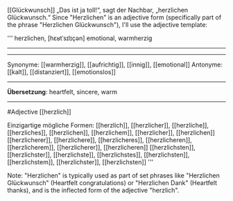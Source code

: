 [[Glückwunsch]]
„Das ist ja toll!“, sagt der Nachbar, „herzlichen Glückwunsch.“ 
Since "Herzlichen" is an adjective form (specifically part of the phrase "Herzlichen Glückwunsch"), I'll use the adjective template:

'''
herzlichen, [hɛʁtˈsɪlɪçən]
emotional, warmherzig

---

---
Synonyme: [[warmherzig]], [[aufrichtig]], [[innig]], [[emotional]]
Antonyme: [[kalt]], [[distanziert]], [[emotionslos]]

---
**Übersetzung**:
heartfelt, sincere, warm

---
#Adjective [[herzlich]]


Einzigartige mögliche Formen: 
[[herzlich]], [[herzlicher]], [[herzliche]], [[herzliches]], [[herzlichen]], [[herzlichem]], [[herzlicher]], [[herzlichen]]
[[herzlicherer]], [[herzlichere]], [[herzlicheres]], [[herzlicheren]], [[herzlicherem]], [[herzlicherer]], [[herzlicheren]]
[[herzlichsten]], [[herzlichster]], [[herzlichste]], [[herzlichstes]], [[herzlichsten]], [[herzlichstem]], [[herzlichster]], [[herzlichsten]]
'''

Note: "Herzlichen" is typically used as part of set phrases like "Herzlichen Glückwunsch" (Heartfelt congratulations) or "Herzlichen Dank" (Heartfelt thanks), and is the inflected form of the adjective "herzlich".